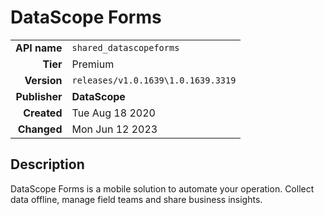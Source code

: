# DataScope Forms
| | |
|-:|-|
|**API name**|`shared_datascopeforms`|
|**Tier**|Premium|
|**Version**|`releases/v1.0.1639\1.0.1639.3319`|
|**Publisher**|**DataScope**|
|**Created**|Tue Aug 18 2020|
|**Changed**|Mon Jun 12 2023|

## Description
DataScope Forms is a mobile solution to automate your operation. Collect data offline, manage field teams and share business insights.
